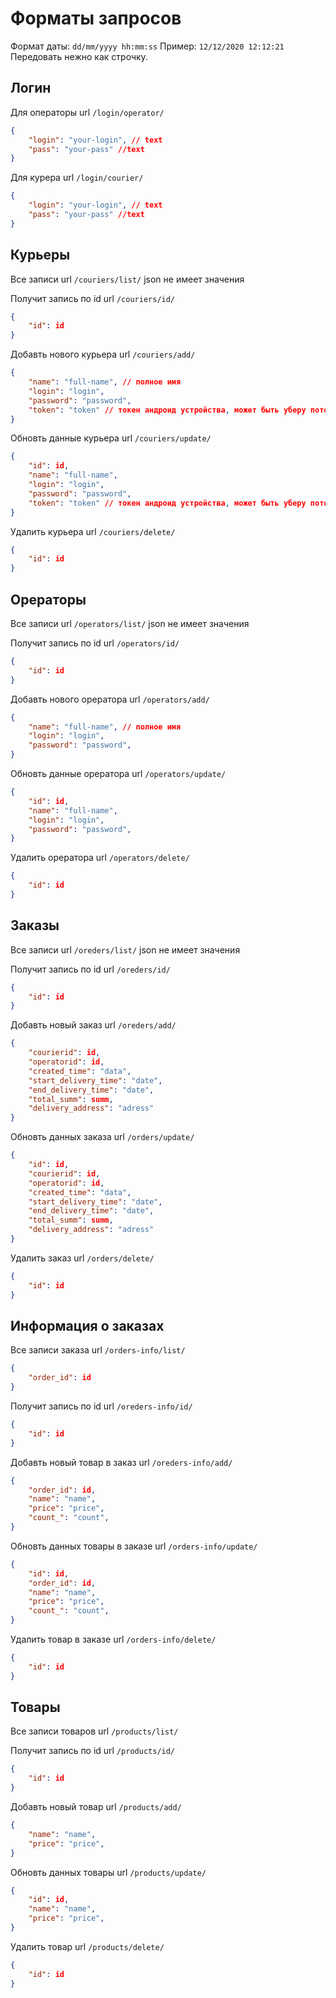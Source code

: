 # Форматы запросов

Формат даты: `dd/mm/yyyy hh:mm:ss`
Пример: `12/12/2020 12:12:21` 
Передовать нежно как строчку.

## Логин

Для операторы
url `/login/operator/`
```json
{
    "login": "your-login", // text
    "pass": "your-pass" //text
}
```

Для курера
url `/login/courier/`
```json
{
    "login": "your-login", // text
    "pass": "your-pass" //text
}
```

## Курьеры

Все записи
url `/couriers/list/`
json не имеет значения

Получит запись по id
url `/couriers/id/`
```json
{
    "id": id
}
```

Добавть нового курьера
url `/couriers/add/`
```json
{
    "name": "full-name", // полное имя
    "login": "login", 
    "password": "password",
    "token": "token" // токен андроид устройства, может быть уберу потом
}
```

Обновть данные курьера
url `/couriers/update/`
```json
{
    "id": id,
    "name": "full-name",
    "login": "login",
    "password": "password",
    "token": "token" // токен андроид устройства, может быть уберу потом
}
```

Удалить курьера
url `/couriers/delete/`
```json
{
    "id": id
}
```

## Орераторы

Все записи
url `/operators/list/`
json не имеет значения

Получит запись по id
url `/operators/id/`
```json
{
    "id": id
}
```

Добавть нового oрераторa
url `/operators/add/`
```json
{
    "name": "full-name", // полное имя
    "login": "login", 
    "password": "password",
}
```

Обновть данные oрераторa
url `/operators/update/`
```json
{
    "id": id,
    "name": "full-name",
    "login": "login",
    "password": "password",
}
```

Удалить oрераторa
url `/operators/delete/`
```json
{
    "id": id
}
```

## Заказы

Все записи
url `/oreders/list/`
json не имеет значения

Получит запись по id
url `/oreders/id/`
```json
{
    "id": id
}
```

Добавть новый заказ
url `/oreders/add/`
```json
{
    "courierid": id,
    "operatorid": id,
    "created_time": "data",
    "start_delivery_time": "date",
    "end_delivery_time": "date",
    "total_summ": summ,
    "delivery_address": "adress"
}
```

Обновть данных заказа
url `/orders/update/`
```json
{
    "id": id,
    "courierid": id,
    "operatorid": id,
    "created_time": "data",
    "start_delivery_time": "date",
    "end_delivery_time": "date",
    "total_summ": summ,
    "delivery_address": "adress"
}
```

Удалить заказ
url `/orders/delete/`
```json
{
    "id": id
}
```

## Информация о заказах

Все записи заказа
url `/orders-info/list/`
```json
{
    "order_id": id
}
```

Получит запись по id
url `/oreders-info/id/`
```json
{
    "id": id
}
```

Добавть новый товар в заказ
url `/oreders-info/add/`
```json
{
    "order_id": id,
    "name": "name",
    "price": "price",
    "count_": "count",
}
```

Обновть данных товары в заказе 
url `/orders-info/update/`
```json
{
    "id": id,
    "order_id": id,
    "name": "name",
    "price": "price",
    "count_": "count",
}
```

Удалить товар в заказе
url `/orders-info/delete/`
```json
{
    "id": id
}
```

## Товары

Все записи товаров
url `/products/list/`

Получит запись по id
url `/products/id/`
```json
{
    "id": id
}
```

Добавть новый товар 
url `/products/add/`
```json
{
    "name": "name",
    "price": "price",
}
```

Обновть данных товары 
url `/products/update/`
```json
{
    "id": id,
    "name": "name",
    "price": "price",
}
```

Удалить товар 
url `/products/delete/`
```json
{
    "id": id
}
```